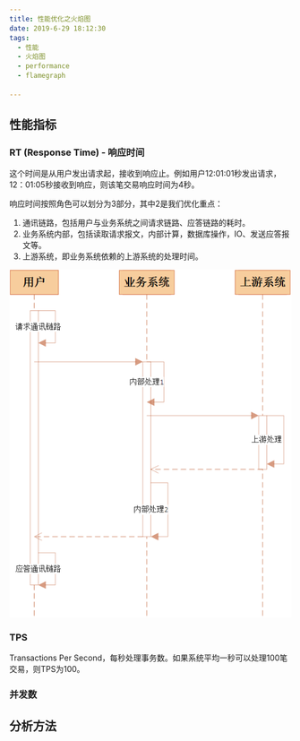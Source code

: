 ```yaml
---
title: 性能优化之火焰图
date: 2019-6-29 18:12:30
tags: 
  - 性能
  - 火焰图
  - performance
  - flamegraph

---
```


## 性能指标

### RT (Response Time) - 响应时间
这个时间是从用户发出请求起，接收到响应止。例如用户12:01:01秒发出请求，12：01:05秒接收到响应，则该笔交易响应时间为4秒。

响应时间按照角色可以划分为3部分，其中2是我们优化重点：

1. 通讯链路，包括用户与业务系统之间请求链路、应答链路的耗时。
2. 业务系统内部，包括读取请求报文，内部计算，数据库操作，IO、发送应答报文等。
3. 上游系统，即业务系统依赖的上游系统的处理时间。

![响应时间-1](flamegraph/flamegraph-RT-1.png)

### TPS
Transactions Per Second，每秒处理事务数。如果系统平均一秒可以处理100笔交易，则TPS为100。

### 并发数

## 分析方法
